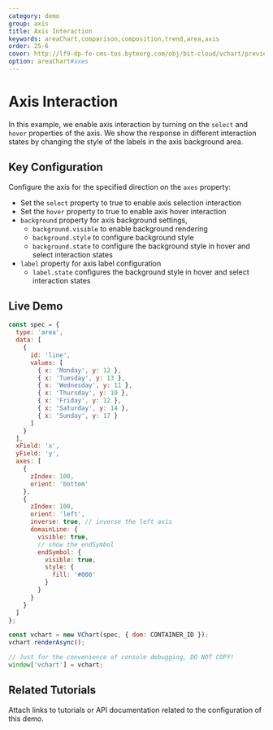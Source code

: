 ```yaml
---
category: demo
group: axis
title: Axis Interaction
keywords: areaChart,comparison,composition,trend,area,axis
order: 25-6
cover: http://lf9-dp-fe-cms-tos.byteorg.com/obj/bit-cloud/vchart/preview/axis/interactive.png
option: areaChart#axes
---
```


# Axis Interaction

In this example, we enable axis interaction by turning on the `select` and `hover` properties of the axis. We show the response in different interaction states by changing the style of the labels in the axis background area.

## Key Configuration

Configure the axis for the specified direction on the `axes` property:

- Set the `select` property to true to enable axis selection interaction
- Set the `hover` property to true to enable axis hover interaction
- `background` property for axis background settings,
  - `background.visible` to enable background rendering
  - `background.style` to configure background style
  - `background.state` to configure the background style in hover and select interaction states
- `label` property for axis label configuration
  - `label.state` configures the background style in hover and select interaction states

## Live Demo

```javascript livedemo
const spec = {
  type: 'area',
  data: [
    {
      id: 'line',
      values: [
        { x: 'Monday', y: 12 },
        { x: 'Tuesday', y: 13 },
        { x: 'Wednesday', y: 11 },
        { x: 'Thursday', y: 10 },
        { x: 'Friday', y: 12 },
        { x: 'Saturday', y: 14 },
        { x: 'Sunday', y: 17 }
      ]
    }
  ],
  xField: 'x',
  yField: 'y',
  axes: [
    {
      zIndex: 100,
      orient: 'bottom'
    },
    {
      zIndex: 100,
      orient: 'left',
      inverse: true, // inverse the left axis
      domainLine: {
        visible: true,
        // show the endSymbol
        endSymbol: {
          visible: true,
          style: {
            fill: '#000'
          }
        }
      }
    }
  ]
};

const vchart = new VChart(spec, { dom: CONTAINER_ID });
vchart.renderAsync();

// Just for the convenience of console debugging, DO NOT COPY!
window['vchart'] = vchart;
```

## Related Tutorials

Attach links to tutorials or API documentation related to the configuration of this demo.
